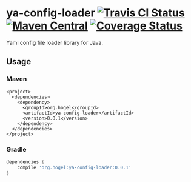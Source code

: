 # ya-config-loader [![Travis CI Status](https://travis-ci.org/hogelog/ya-config-loader.svg)](https://travis-ci.org/hogelog/ya-config-loader) [![Maven Central](https://maven-badges.herokuapp.com/maven-central/org.hogel/ya-config-loader/badge.svg)](https://maven-badges.herokuapp.com/maven-central/org.hogel/ya-config-loader) [![Coverage Status](https://img.shields.io/coveralls/hogelog/ya-config-loader.svg)](https://coveralls.io/r/hogelog/ya-config-loader?branch=master)

Yaml config file loader library for Java.

## Usage
### Maven
```pom
<project>
  <dependencies>
    <dependency>
      <groupId>org.hogel</groupId>
      <artifactId>ya-config-loader</artifactId>
      <version>0.0.1</version>
    </dependency>
  </dependencies>
</project>
```

### Gradle

```gradle
dependencies {
    compile 'org.hogel:ya-config-loader:0.0.1'
}
```
